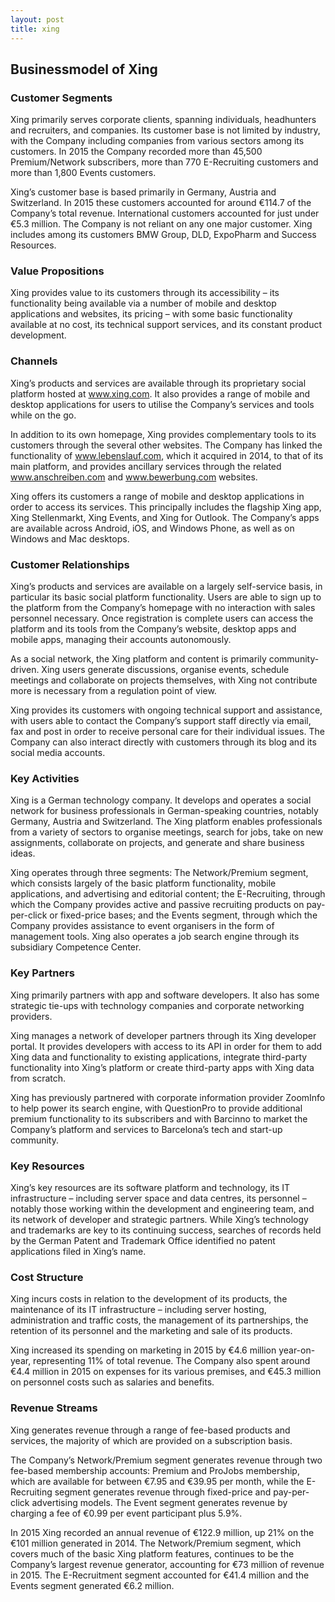```yaml
---
layout: post
title: xing
---
```


Businessmodel of Xing
----------------------

### Customer Segments

Xing primarily serves corporate clients, spanning individuals, headhunters and recruiters, and companies. Its customer base is not limited by industry, with the Company including companies from various sectors among its customers. In 2015 the Company recorded more than 45,500 Premium/Network subscribers, more than 770 E-Recruiting customers and more than 1,800 Events customers.

Xing’s customer base is based primarily in Germany, Austria and Switzerland. In 2015 these customers accounted for around €114.7 of the Company’s total revenue. International customers accounted for just under €5.3 million. The Company is not reliant on any one major customer. Xing includes among its customers BMW Group, DLD, ExpoPharm and Success Resources.

### Value Propositions

Xing provides value to its customers through its accessibility – its functionality being available via a number of mobile and desktop applications and websites, its pricing – with some basic functionality available at no cost, its technical support services, and its constant product development.

### Channels

Xing’s products and services are available through its proprietary social platform hosted at www.xing.com. It also provides a range of mobile and desktop applications for users to utilise the Company’s services and tools while on the go.

In addition to its own homepage, Xing provides complementary tools to its customers through the several other websites. The Company has linked the functionality of www.lebenslauf.com, which it acquired in 2014, to that of its main platform, and provides ancillary services through the related www.anschreiben.com and www.bewerbung.com websites.

Xing offers its customers a range of mobile and desktop applications in order to access its services. This principally includes the flagship Xing app, Xing Stellenmarkt, Xing Events, and Xing for Outlook. The Company’s apps are available across Android, iOS, and Windows Phone, as well as on Windows and Mac desktops.

### Customer Relationships

Xing’s products and services are available on a largely self-service basis, in particular its basic social platform functionality. Users are able to sign up to the platform from the Company’s homepage with no interaction with sales personnel necessary. Once registration is complete users can access the platform and its tools from the Company’s website, desktop apps and mobile apps, managing their accounts autonomously.

As a social network, the Xing platform and content is primarily community-driven. Xing users generate discussions, organise events, schedule meetings and collaborate on projects themselves, with Xing not contribute more is necessary from a regulation point of view.

Xing provides its customers with ongoing technical support and assistance, with users able to contact the Company’s support staff directly via email, fax and post in order to receive personal care for their individual issues. The Company can also interact directly with customers through its blog and its social media accounts.

### Key Activities

Xing is a German technology company. It develops and operates a social network for business professionals in German-speaking countries, notably Germany, Austria and Switzerland. The Xing platform enables professionals from a variety of sectors to organise meetings, search for jobs, take on new assignments, collaborate on projects, and generate and share business ideas.

Xing operates through three segments: The Network/Premium segment, which consists largely of the basic platform functionality, mobile applications, and advertising and editorial content; the E-Recruiting, through which the Company provides active and passive recruiting products on pay-per-click or fixed-price bases; and the Events segment, through which the Company provides assistance to event organisers in the form of management tools. Xing also operates a job search engine through its subsidiary Competence Center.

### Key Partners

Xing primarily partners with app and software developers. It also has some strategic tie-ups with technology companies and corporate networking providers.

Xing manages a network of developer partners through its Xing developer portal. It provides developers with access to its API in order for them to add Xing data and functionality to existing applications, integrate third-party functionality into Xing’s platform or create third-party apps with Xing data from scratch.

Xing has previously partnered with corporate information provider ZoomInfo to help power its search engine, with QuestionPro to provide additional premium functionality to its subscribers and with Barcinno to market the Company’s platform and services to Barcelona’s tech and start-up community.

### Key Resources

Xing’s key resources are its software platform and technology, its IT infrastructure – including server space and data centres, its personnel – notably those working within the development and engineering team, and its network of developer and strategic partners. While Xing’s technology and trademarks are key to its continuing success, searches of records held by the German Patent and Trademark Office identified no patent applications filed in Xing’s name.

### Cost Structure

Xing incurs costs in relation to the development of its products, the maintenance of its IT infrastructure – including server hosting, administration and traffic costs, the management of its partnerships, the retention of its personnel and the marketing and sale of its products.

Xing increased its spending on marketing in 2015 by €4.6 million year-on-year, representing 11% of total revenue. The Company also spent around €4.4 million in 2015 on expenses for its various premises, and €45.3 million on personnel costs such as salaries and benefits.

### Revenue Streams

Xing generates revenue through a range of fee-based products and services, the majority of which are provided on a subscription basis.

The Company’s Network/Premium segment generates revenue through two fee-based membership accounts: Premium and ProJobs membership, which are available for between €7.95 and €39.95 per month, while the E-Recruiting segment generates revenue through fixed-price and pay-per-click advertising models. The Event segment generates revenue by charging a fee of €0.99 per event participant plus 5.9%.

In 2015 Xing recorded an annual revenue of €122.9 million, up 21% on the €101 million generated in 2014. The Network/Premium segment, which covers much of the basic Xing platform features, continues to be the Company’s largest revenue generator, accounting for €73 million of revenue in 2015. The E-Recruitment segment accounted for €41.4 million and the Events segment generated €6.2 million.

